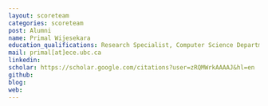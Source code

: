 ```yaml
---
layout: scoreteam
categories: scoreteam 
post: Alumni
name: Primal Wijesekara
education_qualifications: Research Specialist, Computer Science Department, University of California, Berkeley (PhD student)
mail: primal[at]ece.ubc.ca
linkedin: 
scholar: https://scholar.google.com/citations?user=zRQMWrkAAAAJ&hl=en
github: 
blog:
web:
---
```

